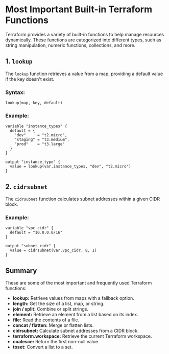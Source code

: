 # Most Important Built-in Terraform Functions

Terraform provides a variety of built-in functions to help manage resources dynamically. These functions are categorized into different types, such as string manipulation, numeric functions, collections, and more.

## 1. `lookup`

The `lookup` function retrieves a value from a map, providing a default value if the key doesn't exist.

### Syntax:

```hcl
lookup(map, key, default)
```
### Example:
```hcl
variable "instance_types" {
  default = {
    "dev"     = "t2.micro",
    "staging" = "t3.medium",
    "prod"    = "t3.large"
  }
}

output "instance_type" {
  value = lookup(var.instance_types, "dev", "t2.micro")
}
```

## 2. `cidrsubnet`
The `cidrsubnet` function calculates subnet addresses within a given CIDR block.

### Example:
```hcl
variable "vpc_cidr" {
  default = "10.0.0.0/16"
}

output "subnet_cidr" {
  value = cidrsubnet(var.vpc_cidr, 8, 1)
}
```

## Summary
These are some of the most important and frequently used Terraform functions:

- **lookup:** Retrieve values from maps with a fallback option.
- **length:** Get the size of a list, map, or string.
- **join / split:** Combine or split strings.
- **element:** Retrieve an element from a list based on its index.
- **file:** Read the contents of a file.
- **concat / flatten:** Merge or flatten lists.
- **cidrsubnet:** Calculate subnet addresses from a CIDR block.
- **terraform.workspace:** Retrieve the current Terraform workspace.
- **coalesce:** Return the first non-null value.
- **toset:** Convert a list to a set.